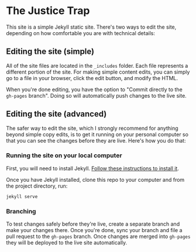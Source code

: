 # The Justice Trap
This site is a simple Jekyll static site. There's two ways to edit the site, depending on how comfortable you are with technical details:

## Editing the site (simple)
All of the site files are located in the `_includes` folder. Each file represents a different portion of the site. For making simple content edits, you can simply go to a file in your browser, click the edit button, and modify the HTML. 

When you're done editing, you have the option to "Commit directly to the `gh-pages` branch". Doing so will automatically push changes to the live site. 

## Editing the site (advanced)
The safer way to edit the site, which I strongly recommend for anything beyond simple copy edits, is to get it running on your personal computer so that you can see the changes before they are live. Here's how you do that:

### Running the site on your local computer
First, you will need to install Jekyll. [Follow these instructions to install it](https://jekyllrb.com/docs/installation/).

Once you have Jekyll installed, clone this repo to your computer and from the project directory, run:

```
jekyll serve
```

### Branching
To test changes safely before they're live, create a separate branch and make your changes there. Once you're done, sync your branch and file a pull request to the `gh-pages` branch. Once changes are merged into `gh-pages` they will be deployed to the live site automatically.


